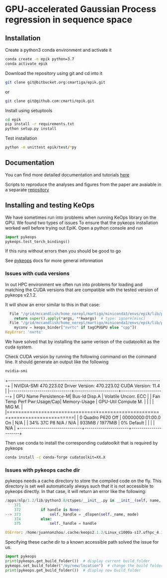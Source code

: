 # GPU-accelerated Gaussian Process regression in sequence space


## Installation

Create a python3 conda environment and activate it

```bash
conda create -n epik python=3.7
conda activate epik
```

Download the repository using git and cd into it

```bash
git clone git@bitbucket.org:cmartiga/epik.git
```

or
```bash
git clone git@github.com:cmarti/epik.git
```

Install using setuptools
```bash
cd epik
pip install -r requirements.txt
python setup.py install
```

Test installation

```bash
python -m unittest epik/test/*py
```

## Documentation

You can find more detailed documentation and tutorials [here](https://epik.readthedocs.io)

Scripts to reproduce the analyses and figures from the paper are avaiable in a separate [repository](https://github.com/cmarti/epik_paper)

## Installing and testing KeOps

We have sometimes run into problems when running KeOps library on the GPU. We found two types of issues
To ensure that the pykeops installation worked well before trying out EpiK. Open a python console and run

```python
import pykeops
pykeops.test_torch_bindings()
```

If this runs without errors then you should be good to go

See [pykeops](https://www.kernel-operations.io/keops/python/installation.html) docs for more general information

### Issues with cuda versions

In out HPC environment we often run into problems for loading and matching the CUDA versions that are compatible with the tested version of pykeops v2.1.2.

It will show an error similar to this in that case:

```python
  File "/grid/mccandlish/home_norepl/martigo/miniconda3/envs/epik/lib/python3.8/site-packages/torch/autograd/function.py", line 506, in apply
    return super().apply(*args, **kwargs)  # type: ignore[misc]
  File "/grid/mccandlish/home_norepl/martigo/miniconda3/envs/epik/lib/python3.8/site-packages/pykeops/torch/generic/generic_red.py", line 77, in forward
    myconv = keops_binder["nvrtc" if tagCPUGPU else "cpp"](
KeyError: 'nvrtc'
```

We have solved that by installing the same verison of the cudatoolkit as the cuda system.

Check CUDA version by running the following command on the command line. It should generate an output like the following
```bash
nvidia-smi
```
+-----------------------------------------------------------------------------+
| NVIDIA-SMI 470.223.02   Driver Version: 470.223.02   CUDA Version: 11.4     |
|-------------------------------+----------------------+----------------------+
| GPU  Name        Persistence-M| Bus-Id        Disp.A | Volatile Uncorr. ECC |
| Fan  Temp  Perf  Pwr:Usage/Cap|         Memory-Usage | GPU-Util  Compute M. |
|                               |                      |               MIG M. |
|===============================+======================+======================|
|   0  Quadro P620         Off  | 00000000:01:00.0  On |                  N/A |
| 34%   37C    P8    N/A /  N/A |    933MiB /  1977MiB |      0%      Default |
|                               |                      |                  N/A |
+-------------------------------+----------------------+----------------------+

Then use conda to install the corresponding cudatoolkit that is required by pykeops

```bash
conda install -c conda-forge cudatoolkit=XX.X
```

### Issues with pykeops cache dir

pykeops needs a cache directory to store the compiled code on the fly. This directory is set well automatically always such that it is not accessible to pykeops directly. In that case, it will return an error like the following:

```python
/apps/nlp/1.2/lib/python3.8/ctypes/__init__.py in __init__(self, name, mode, handle, use_errno, use_last_error, winmode)
    371 
    372         if handle is None:
--> 373             self._handle = _dlopen(self._name, mode)
    374         else:
    375             self._handle = handle

OSError: /home/juannanzhou/.cache/keops2.1.2/Linux_c1000a-s17.ufhpc_4.18.0-477.27.1.el8_8.x86_64_p3.8.12_CUDA_VISIBLE_DEVICES_2_3/nvrtc_jit.so: cannot open shared object file: No such file or directory
```

Specifying these cache dir to a known accessible path solved the issue for us.

```python
import pykeops
print(pykeops.get_build_folder())  # display current build_folder
pykeops.set_build_folder("/my/new/location")  # change the build folder
print(pykeops.get_build_folder())  # display new build_folder
```




